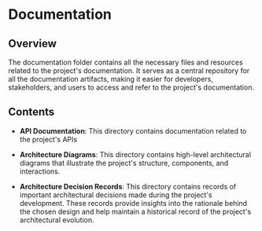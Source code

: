 # Documentation 

## Overview
The documentation folder contains all the necessary files and resources related to the project's documentation. It serves as a central repository for all the documentation artifacts, making it easier for developers, stakeholders, and users to access and refer to the project's documentation.

## Contents

- **API Documentation**: This directory contains documentation related to the project's APIs

- **Architecture Diagrams**: This directory contains high-level architectural diagrams that illustrate the project's structure, components, and interactions.

- **Architecture Decision Records**: This directory contains records of important architectural decisions made during the project's development. These records provide insights into the rationale behind the chosen design and help maintain a historical record of the project's architectural evolution.

